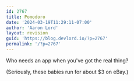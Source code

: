 ```yaml
---
id: 2767
title: Pomodoro
date: '2024-03-19T11:29:11-07:00'
author: 'Aaron Lord'
layout: revision
guid: 'https://blog.devlord.io/?p=2767'
permalink: '/?p=2767'
---
```


Who needs an app when you've got the real thing?

(Seriously, these babies run for about $3 on eBay.)